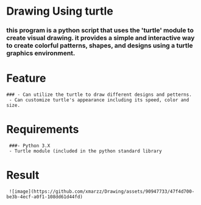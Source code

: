 # Drawing Using turtle 
### this program is a python script that uses the 'turtle' module to create visual drawing. it provides a simple and interactive way to create colorful patterns, shapes, and designs using a turtle graphics environment.

# Feature 
    ### - Can utilize the turtle to draw different designs and petterns.
     - Can customize turtle's appearance including its speed, color and size. 
# Requirements 
     ###- Python 3.X
     - Turtle module (included in the python standard library 
 # Result 
     
     ![image](https://github.com/xmarzz/Drawing/assets/90947733/47f4d700-be3b-4ecf-a0f1-108dd61d44fd)

